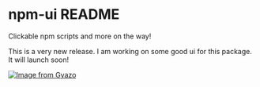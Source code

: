 # npm-ui README

Clickable npm scripts and more on the way!

This is a very new release. I am working on some good ui for this package. It will launch soon!

[![Image from Gyazo](https://i.gyazo.com/e8e1ace0d2b774653f781b710fec71a6.gif)](https://gyazo.com/e8e1ace0d2b774653f781b710fec71a6)

